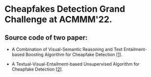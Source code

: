 # Cheapfakes Detection Grand Challenge at ACMMM'22.

## Source code of two paper:
- A Combination of Visual-Semantic Reasoning and Text Entailment-based Boosting Algorithm for Cheapfake Detection [[1](https://dl.acm.org/doi/abs/10.1145/3503161.3551595?casa_token=tPmLZPuPu9gAAAAA:EOoz9VKCExE5fwwS4EDLCbwEppuq4tXenA-37fgXuiuyTm8FfwI0b0x3cVCh5uihiHVVE13LtjhLwA)].

- A Textual-Visual-Entailment-based Unsupervised Algorithm for Cheapfake Detection [[2](https://dl.acm.org/doi/abs/10.1145/3503161.3551596?casa_token=nFNrBxrjxPAAAAAA:k81vNcdfKgc0KqGdqM5KzjKUjBaBrGung2HMPxmmrMm4FO1UeQx34brgOHDqJ_FbNTyrDj5vrFENug)].
